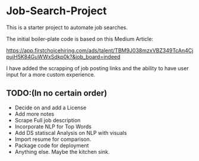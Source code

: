 # Job-Search-Project
 
This is a starter project to automate job searches. 

The initial boiler-plate code is based on this Medium Article:

https://app.firstchoicehiring.com/ads/talent/TBM9J038mzxVBZ349TcAn4CjpujH5K84GuWWxSdkp0k?&job_board=indeed

I have added the scrapping of job posting links and the ability to have user input for a more custom experience.

## TODO:(In no certain order)

- Decide on and add a License
- Add more notes
- Scrape Full job description
- Incorporate NLP for Top Words
- Add DS statiscal Analysis on NLP with visuals
- Import resume for comparison.
- Package code for deployment
- Anything else. Maybe the kitchen sink.

